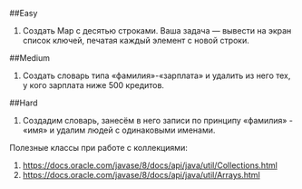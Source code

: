##Easy
1. Создать Map с десятью строками. Ваша задача — вывести на экран список ключей, печатая каждый элемент с новой строки.


##Medium
1. Создать словарь типа «фамилия»-«зарплата» и удалить из него тех, у кого зарплата ниже 500 кредитов.

##Hard
1. Создадим словарь, занесём в него записи по принципу «фамилия» - «имя» и удалим людей с одинаковыми именами.

Полезные классы при работе с коллекциями:
1. https://docs.oracle.com/javase/8/docs/api/java/util/Collections.html
2. https://docs.oracle.com/javase/8/docs/api/java/util/Arrays.html